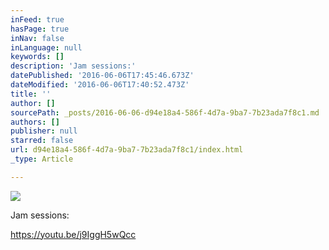 ```yaml
---
inFeed: true
hasPage: true
inNav: false
inLanguage: null
keywords: []
description: 'Jam sessions:'
datePublished: '2016-06-06T17:45:46.673Z'
dateModified: '2016-06-06T17:40:52.473Z'
title: ''
author: []
sourcePath: _posts/2016-06-06-d94e18a4-586f-4d7a-9ba7-7b23ada7f8c1.md
authors: []
publisher: null
starred: false
url: d94e18a4-586f-4d7a-9ba7-7b23ada7f8c1/index.html
_type: Article

---
```

![](https://the-grid-user-content.s3-us-west-2.amazonaws.com/ad164c42-cb37-4c67-a708-7d1e0c51d61d.jpg)

Jam sessions:

https://youtu.be/j9IggH5wQcc